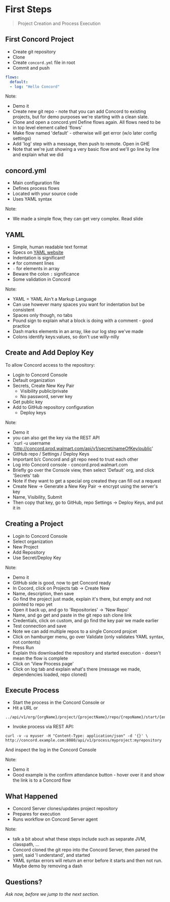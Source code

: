 # First Steps

> Project Creation and Process Execution

<!--- vertical -->

## First Concord Project

- Create git repository
- Clone
- Create `concord.yml` file in root
- Commit and push

```yaml
flows:
  default:
  - log: "Hello Concord"
```

Note:
- Demo it
- Create new git repo - note that you can add Concord to existing projects, but for demo purposes we're starting with a clean slate.
- Clone and open a concord.yml
Define flows again. All flows need to be in top level element called 'flows'
- Make flow named 'default' - otherwise will get error (w/o later config settings)
- Add 'log' step with a message, then push to remote. Open in GHE
- Note that we're just showing a very basic flow and we'll go line by line and explain what we did

<!--- vertical -->

## concord.yml

- Main configuration file
- Defines process flows
- Located with your source code
- Uses YAML syntax

Note:
- We made a simple flow, they can get very complex. Read slide

<!--- vertical -->

## YAML

- Simple, human readable text format
- Specs on [YAML website](http://www.yaml.org/)
- Indentation is significant!
- `#` for comment lines
- `-` for elements in array
- Beware the colon `:` significance
- Some validation in Concord

Note:
- YAML = YAML Ain't a Markup Language
- Can use however many spaces you want for indentation but be consistent
- Spaces only though, no tabs
- Pound sign to explain what a block is doing with a comment - good practice
- Dash marks elements in an array, like our log step we've made
- Colons identify keys:values, so don't use willy-nilly

<!--- vertical -->

## Create and Add Deploy Key

To allow Concord access to the repository:

- Login to Concord Console
- Default organization
- Secrets, Create New Key Pair
  - Visibility public/private
  - No password, server key
- Get public key
- Add to GitHub repository configuration
  - Deploy keys

Note:
- Demo it
- you can also get the key via the REST API
- `curl -u username 'http://concord.prod.walmart.com/api/v1/secret/nameOfKey/public'
- GitHub repo / Settings / Deploy Keys
- Important b/c Concord and git repo need to trust each other
- Log into Concord console - concord.prod.walmart.com
- Briefly go over the Console view, then select 'Default' org, and click 'Secrets' tab
- Note if they want to get a special org created they can fill out a request
- Create New -> Generate a New Key Pair -> encrypt using the server's key
- Name, Visibility, Submit
- Then copy that key, go to GitHub, repo Settings -> Deploy Keys, and put it in

<!--- vertical -->

## Creating a Project

- Login to Concord Console
- Select organization
- New Project
- Add Repository
- Use Secret/Deploy Key

Note:
- Demo it
- GitHub side is good, now to get Concord ready
- In Cocord, click on Projects tab -> Create New
- Name, description, then save
- Go find the project just made, explain it's there, but empty and not pointed to repo yet
- Open it back up, and go to 'Repositories' -> 'New Repo'
- Name, and go get and paste in the git repo ssh clone link
- Credentials, click on custom, and go find the key pair we made earlier
- Test connection and save
- Note we can add multiple repos to a single Concord projcet
- Click on hamburger menu, go over Validate (only validates YAML syntax, not contents)
- Press Run
- Explain this downloaded the repository and started execution - doesn't mean the flow is complete
- Click on 'View Process page'
- Click on log tab and explain what's there (message we made, dependencies loaded, repo cloned)

<!--- vertical -->

## Execute Process

- Start the process in the Concord Console or
- Hit a URL or

```
../api/v1/org/{orgName}/project/{projectName}/repo/{repoName}/start/{entryPoint}`
```

-  Invoke process via REST API:

```
curl -v -u myuser -H "Content-Type: application/json" -d '{}' \
http://concord.example.com:8080/api/v1/process/myproject:myrepository
```

And inspect the log in the Concord Console

Note:
- Demo it
- Good example is the confirm attendance button - hover over it and show the link is to a Concord flow

<!--- vertical -->

## What Happened

- Concord Server clones/updates project repository
- Prepares for execution
- Runs workflow on Concord Server agent

Note:
- talk a bit about what these steps include such as separate JVM, classpath, ...
- Concord cloned the git repo into the Concord Server, then parsed the yaml, said 'I understand', and started
- YAML syntax errors will return an error before it starts and then not run. Maybe demo by removing a dash

<!--- vertical -->

## Questions?

<em class="yellow">Ask now, before we jump to the next section.</em>

